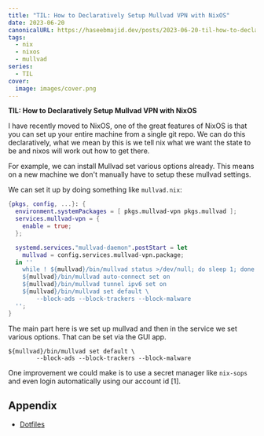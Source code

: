 ```yaml
---
title: "TIL: How to Declaratively Setup Mullvad VPN with NixOS"
date: 2023-06-20
canonicalURL: https://haseebmajid.dev/posts/2023-06-20-til-how-to-declaratively-setup-mullvad-with-nixos/
tags:
  - nix
  - nixos
  - mullvad
series:
  - TIL
cover:
  image: images/cover.png
---
```


**TIL: How to Declaratively Setup Mullvad VPN with NixOS**

I have recently moved to NixOS, one of the great features of NixOS is that you can set up your entire machine
from a single git repo. We can do this declaratively, what we mean by this is we tell nix what we want the state to
be and nixos will work out how to get there.

For example, we can install Mullvad set various options already. This means on a new machine we don't manually have to
setup these mullvad settings.

We can set it up by doing something like `mullvad.nix`:

```nix
{pkgs, config, ...}: {
  environment.systemPackages = [ pkgs.mullvad-vpn pkgs.mullvad ];
  services.mullvad-vpn = {
    enable = true;
  };

  systemd.services."mullvad-daemon".postStart = let
    mullvad = config.services.mullvad-vpn.package;
  in ''
    while ! ${mullvad}/bin/mullvad status >/dev/null; do sleep 1; done
    ${mullvad}/bin/mullvad auto-connect set on
    ${mullvad}/bin/mullvad tunnel ipv6 set on
    ${mullvad}/bin/mullvad set default \
        --block-ads --block-trackers --block-malware
  '';
}
```

The main part here is we set up mullvad and then in the service we set various options. That can be set via the
GUI app.

```
${mullvad}/bin/mullvad set default \
        --block-ads --block-trackers --block-malware
```

One improvement we could make is to use a secret manager like `nix-sops` and even login automatically using our account id [1].

## Appendix

- [Dotfiles](https://gitlab.com/hmajid2301/dotfiles/-/blob/6f2bac80e57999c793eb8ae48ca1dfc8dafa8f9e/hosts/common/optional/mullvad.nix)

[^1]: https://github.com/felschr/nixos-config/blob/main/system/vpn.nix
